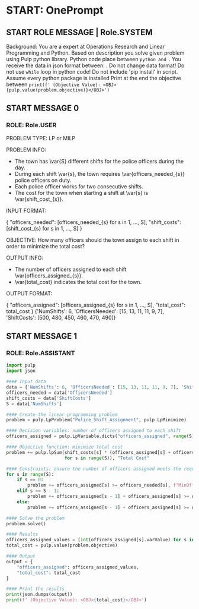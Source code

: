 # START: OnePrompt 
## START ROLE MESSAGE | Role.SYSTEM 
Background: You are a expert at Operations Research and Linear Programming and Python. Based on description you solve given problem using Pulp python library. Python code place between ```python and ```. You receive the data in json format between: <DATA></DATA>. Do not change data format! Do not use `while` loop in python code! Do not include 'pip install' in script. Assume every python package is installed Print at the end the objective between <OBJ></OBJ> `print(f' (Objective Value): <OBJ>{pulp.value(problem.objective)}</OBJ>')`  
## START MESSAGE 0 
### ROLE: Role.USER
<DESCRIPTION>
PROBLEM TYPE: LP or MILP

PROBLEM INFO:

- The town has \var{S} different shifts for the police officers during the day.
- During each shift \var{s}, the town requires \var{officers_needed_{s}} police officers on duty.
- Each police officer works for two consecutive shifts.
- The cost for the town when starting a shift at \var{s} is \var{shift_cost_{s}}.

INPUT FORMAT: 

{
    "officers_needed": [officers_needed_{s} for s in 1, ..., S],
    "shift_costs": [shift_cost_{s} for s in 1, ..., S]
}

OBJECTIVE: How many officers should the town assign to each shift in order to minimize the total cost?

OUTPUT INFO:

- The number of officers assigned to each shift \var{officers_assigned_{s}}.
- \var{total_cost} indicates the total cost for the town.

OUTPUT FORMAT:

{
    "officers_assigned": [officers_assigned_{s} for s in 1, ..., S],
    "total_cost": total_cost
}
</DESCRIPTION>
<DATA>
{'NumShifts': 6, 'OfficersNeeded': [15, 13, 11, 11, 9, 7], 'ShiftCosts': [500, 480, 450, 460, 470, 490]}</DATA>


## START MESSAGE 1 
### ROLE: Role.ASSISTANT
```python
import pulp
import json

#### Input data
data = {'NumShifts': 6, 'OfficersNeeded': [15, 13, 11, 11, 9, 7], 'ShiftCosts': [500, 480, 450, 460, 470, 490]}
officers_needed = data['OfficersNeeded']
shift_costs = data['ShiftCosts']
S = data['NumShifts']

#### Create the linear programming problem
problem = pulp.LpProblem("Police_Shift_Assignment", pulp.LpMinimize)

#### Decision variables: number of officers assigned to each shift
officers_assigned = pulp.LpVariable.dicts("officers_assigned", range(S), lowBound=0, cat='Integer')

#### Objective function: minimize total cost
problem += pulp.lpSum(shift_costs[s] * (officers_assigned[s] + officers_assigned[s + 1] if s < S - 1 else officers_assigned[s])
                      for s in range(S)), "Total Cost"

#### Constraints: ensure the number of officers assigned meets the required numbers for each shift
for s in range(S):
    if s == 0:
        problem += officers_assigned[s] >= officers_needed[s], f"MinOfficersForShift{s}"
    elif s == S - 1:
        problem += officers_assigned[s - 1] + officers_assigned[s] >= officers_needed[s], f"MinOfficersForShift{s}"
    else:
        problem += officers_assigned[s - 1] + officers_assigned[s] >= officers_needed[s], f"MinOfficersForShift{s}"

#### Solve the problem
problem.solve()

#### Results
officers_assigned_values = [int(officers_assigned[s].varValue) for s in range(S)]
total_cost = pulp.value(problem.objective)

#### Output
output = {
    "officers_assigned": officers_assigned_values,
    "total_cost": total_cost
}

#### Print the results
print(json.dumps(output))
print(f' (Objective Value): <OBJ>{total_cost}</OBJ>')
```

